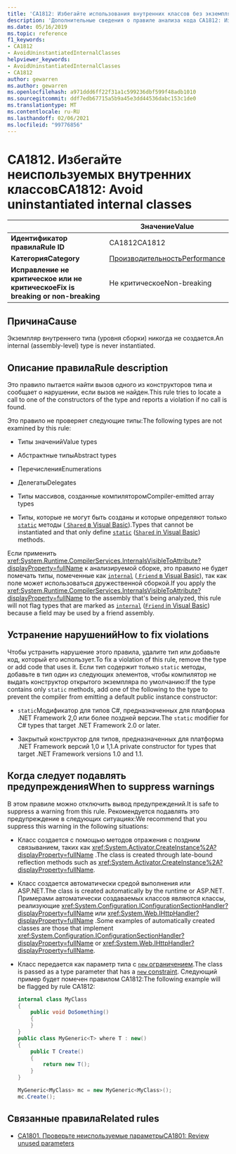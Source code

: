 ```yaml
---
title: 'CA1812: Избегайте использования внутренних классов без экземпляров (анализ кода)'
description: 'Дополнительные сведения о правиле анализа кода CA1812: Избегайте внутренних классов без экземпляров'
ms.date: 05/16/2019
ms.topic: reference
f1_keywords:
- CA1812
- AvoidUninstantiatedInternalClasses
helpviewer_keywords:
- AvoidUninstantiatedInternalClasses
- CA1812
author: gewarren
ms.author: gewarren
ms.openlocfilehash: a971ddd6ff22f31a1c599236dbf599f48adb1010
ms.sourcegitcommit: ddf7edb67715a5b9a45e3dd44536dabc153c1de0
ms.translationtype: MT
ms.contentlocale: ru-RU
ms.lasthandoff: 02/06/2021
ms.locfileid: "99776856"
---
```

# <a name="ca1812-avoid-uninstantiated-internal-classes"></a><span data-ttu-id="cfc35-103">CA1812. Избегайте неиспользуемых внутренних классов</span><span class="sxs-lookup"><span data-stu-id="cfc35-103">CA1812: Avoid uninstantiated internal classes</span></span>

| | <span data-ttu-id="cfc35-104">Значение</span><span class="sxs-lookup"><span data-stu-id="cfc35-104">Value</span></span> |
|-|-|
| <span data-ttu-id="cfc35-105">**Идентификатор правила**</span><span class="sxs-lookup"><span data-stu-id="cfc35-105">**Rule ID**</span></span> |<span data-ttu-id="cfc35-106">CA1812</span><span class="sxs-lookup"><span data-stu-id="cfc35-106">CA1812</span></span>|
| <span data-ttu-id="cfc35-107">**Категория**</span><span class="sxs-lookup"><span data-stu-id="cfc35-107">**Category**</span></span> |[<span data-ttu-id="cfc35-108">Производительность</span><span class="sxs-lookup"><span data-stu-id="cfc35-108">Performance</span></span>](performance-warnings.md)|
| <span data-ttu-id="cfc35-109">**Исправление не критическое или не критическое**</span><span class="sxs-lookup"><span data-stu-id="cfc35-109">**Fix is breaking or non-breaking**</span></span> |<span data-ttu-id="cfc35-110">Не критическое</span><span class="sxs-lookup"><span data-stu-id="cfc35-110">Non-breaking</span></span>|

## <a name="cause"></a><span data-ttu-id="cfc35-111">Причина</span><span class="sxs-lookup"><span data-stu-id="cfc35-111">Cause</span></span>

<span data-ttu-id="cfc35-112">Экземпляр внутреннего типа (уровня сборки) никогда не создается.</span><span class="sxs-lookup"><span data-stu-id="cfc35-112">An internal (assembly-level) type is never instantiated.</span></span>

## <a name="rule-description"></a><span data-ttu-id="cfc35-113">Описание правила</span><span class="sxs-lookup"><span data-stu-id="cfc35-113">Rule description</span></span>

<span data-ttu-id="cfc35-114">Это правило пытается найти вызов одного из конструкторов типа и сообщает о нарушении, если вызов не найден.</span><span class="sxs-lookup"><span data-stu-id="cfc35-114">This rule tries to locate a call to one of the constructors of the type and reports a violation if no call is found.</span></span>

<span data-ttu-id="cfc35-115">Это правило не проверяет следующие типы:</span><span class="sxs-lookup"><span data-stu-id="cfc35-115">The following types are not examined by this rule:</span></span>

- <span data-ttu-id="cfc35-116">Типы значений</span><span class="sxs-lookup"><span data-stu-id="cfc35-116">Value types</span></span>

- <span data-ttu-id="cfc35-117">Абстрактные типы</span><span class="sxs-lookup"><span data-stu-id="cfc35-117">Abstract types</span></span>

- <span data-ttu-id="cfc35-118">Перечисления</span><span class="sxs-lookup"><span data-stu-id="cfc35-118">Enumerations</span></span>

- <span data-ttu-id="cfc35-119">Делегаты</span><span class="sxs-lookup"><span data-stu-id="cfc35-119">Delegates</span></span>

- <span data-ttu-id="cfc35-120">Типы массивов, созданные компилятором</span><span class="sxs-lookup"><span data-stu-id="cfc35-120">Compiler-emitted array types</span></span>

- <span data-ttu-id="cfc35-121">Типы, которые не могут быть созданы и которые определяют только [`static`](../../../csharp/language-reference/keywords/static.md) методы ([ `Shared` в Visual Basic](../../../visual-basic/language-reference/modifiers/shared.md)).</span><span class="sxs-lookup"><span data-stu-id="cfc35-121">Types that cannot be instantiated and that only define [`static`](../../../csharp/language-reference/keywords/static.md) ([`Shared` in Visual Basic](../../../visual-basic/language-reference/modifiers/shared.md)) methods.</span></span>

<span data-ttu-id="cfc35-122">Если применить <xref:System.Runtime.CompilerServices.InternalsVisibleToAttribute?displayProperty=fullName> к анализируемой сборке, это правило не будет помечать типы, помеченные как [`internal`](../../../csharp/language-reference/keywords/internal.md) ([ `Friend` в Visual Basic](../../../visual-basic/language-reference/modifiers/friend.md)), так как поле может использоваться дружественной сборкой.</span><span class="sxs-lookup"><span data-stu-id="cfc35-122">If you apply the <xref:System.Runtime.CompilerServices.InternalsVisibleToAttribute?displayProperty=fullName> to the assembly that's being analyzed, this rule will not flag types that are marked as [`internal`](../../../csharp/language-reference/keywords/internal.md) ([`Friend` in Visual Basic](../../../visual-basic/language-reference/modifiers/friend.md)) because a field may be used by a friend assembly.</span></span>

## <a name="how-to-fix-violations"></a><span data-ttu-id="cfc35-123">Устранение нарушений</span><span class="sxs-lookup"><span data-stu-id="cfc35-123">How to fix violations</span></span>

<span data-ttu-id="cfc35-124">Чтобы устранить нарушение этого правила, удалите тип или добавьте код, который его использует.</span><span class="sxs-lookup"><span data-stu-id="cfc35-124">To fix a violation of this rule, remove the type or add code that uses it.</span></span> <span data-ttu-id="cfc35-125">Если тип содержит только `static` методы, добавьте в тип один из следующих элементов, чтобы компилятор не выдать конструктор открытого экземпляра по умолчанию:</span><span class="sxs-lookup"><span data-stu-id="cfc35-125">If the type contains only `static` methods, add one of the following to the type to prevent the compiler from emitting a default public instance constructor:</span></span>

- <span data-ttu-id="cfc35-126">`static`Модификатор для типов C#, предназначенных для платформа .NET Framework 2,0 или более поздней версии.</span><span class="sxs-lookup"><span data-stu-id="cfc35-126">The `static` modifier for C# types that target .NET Framework 2.0 or later.</span></span>

- <span data-ttu-id="cfc35-127">Закрытый конструктор для типов, предназначенных для платформа .NET Framework версий 1,0 и 1,1.</span><span class="sxs-lookup"><span data-stu-id="cfc35-127">A private constructor for types that target .NET Framework versions 1.0 and 1.1.</span></span>

## <a name="when-to-suppress-warnings"></a><span data-ttu-id="cfc35-128">Когда следует подавлять предупреждения</span><span class="sxs-lookup"><span data-stu-id="cfc35-128">When to suppress warnings</span></span>

<span data-ttu-id="cfc35-129">В этом правиле можно отключить вывод предупреждений.</span><span class="sxs-lookup"><span data-stu-id="cfc35-129">It is safe to suppress a warning from this rule.</span></span> <span data-ttu-id="cfc35-130">Рекомендуется подавлять это предупреждение в следующих ситуациях:</span><span class="sxs-lookup"><span data-stu-id="cfc35-130">We recommend that you suppress this warning in the following situations:</span></span>

- <span data-ttu-id="cfc35-131">Класс создается с помощью методов отражения с поздним связыванием, таких как <xref:System.Activator.CreateInstance%2A?displayProperty=fullName> .</span><span class="sxs-lookup"><span data-stu-id="cfc35-131">The class is created through late-bound reflection methods such as <xref:System.Activator.CreateInstance%2A?displayProperty=fullName>.</span></span>

- <span data-ttu-id="cfc35-132">Класс создается автоматически средой выполнения или ASP.NET.</span><span class="sxs-lookup"><span data-stu-id="cfc35-132">The class is created automatically by the runtime or ASP.NET.</span></span> <span data-ttu-id="cfc35-133">Примерами автоматически создаваемых классов являются классы, реализующие <xref:System.Configuration.IConfigurationSectionHandler?displayProperty=fullName> или <xref:System.Web.IHttpHandler?displayProperty=fullName> .</span><span class="sxs-lookup"><span data-stu-id="cfc35-133">Some examples of automatically created classes are those that implement <xref:System.Configuration.IConfigurationSectionHandler?displayProperty=fullName> or <xref:System.Web.IHttpHandler?displayProperty=fullName>.</span></span>

- <span data-ttu-id="cfc35-134">Класс передается как параметр типа с [ `new` ограничением](../../../csharp/language-reference/keywords/new-constraint.md).</span><span class="sxs-lookup"><span data-stu-id="cfc35-134">The class is passed as a type parameter that has a [`new` constraint](../../../csharp/language-reference/keywords/new-constraint.md).</span></span> <span data-ttu-id="cfc35-135">Следующий пример будет помечен правилом CA1812:</span><span class="sxs-lookup"><span data-stu-id="cfc35-135">The following example will be flagged by rule CA1812:</span></span>

    ```csharp
    internal class MyClass
    {
        public void DoSomething()
        {
        }
    }
    public class MyGeneric<T> where T : new()
    {
        public T Create()
        {
            return new T();
        }
    }

    MyGeneric<MyClass> mc = new MyGeneric<MyClass>();
    mc.Create();
    ```

## <a name="related-rules"></a><span data-ttu-id="cfc35-136">Связанные правила</span><span class="sxs-lookup"><span data-stu-id="cfc35-136">Related rules</span></span>

- [<span data-ttu-id="cfc35-137">CA1801. Проверьте неиспользуемые параметры</span><span class="sxs-lookup"><span data-stu-id="cfc35-137">CA1801: Review unused parameters</span></span>](ca1801.md)
